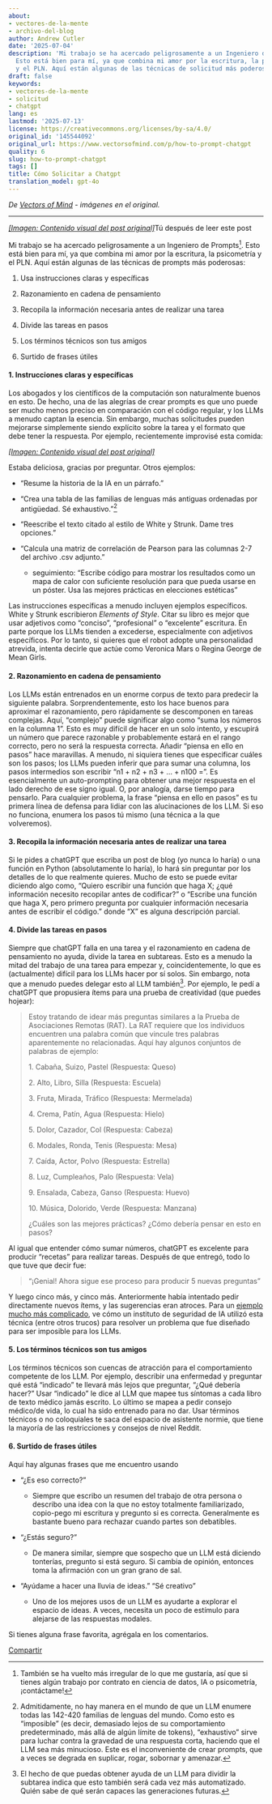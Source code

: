 ```yaml
---
about:
- vectores-de-la-mente
- archivo-del-blog
author: Andrew Cutler
date: '2025-07-04'
description: 'Mi trabajo se ha acercado peligrosamente a un Ingeniero de Prompts.
  Esto está bien para mí, ya que combina mi amor por la escritura, la psicometría
  y el PLN. Aquí están algunas de las técnicas de solicitud más poderosas:'
draft: false
keywords:
- vectores-de-la-mente
- solicitud
- chatgpt
lang: es
lastmod: '2025-07-13'
license: https://creativecommons.org/licenses/by-sa/4.0/
original_id: '145544092'
original_url: https://www.vectorsofmind.com/p/how-to-prompt-chatgpt
quality: 6
slug: how-to-prompt-chatgpt
tags: []
title: Cómo Solicitar a Chatgpt
translation_model: gpt-4o
---
```


*De [Vectors of Mind](https://www.vectorsofmind.com/p/how-to-prompt-chatgpt) - imágenes en el original.*

---

[*[Imagen: Contenido visual del post original]*](https://substackcdn.com/image/fetch/$s_!EpIx!,f_auto,q_auto:good,fl_progressive:steep/https%3A%2F%2Fsubstack-post-media.s3.amazonaws.com%2Fpublic%2Fimages%2F719d87af-7c69-45fd-8c84-595b16af3dae_1024x1024.webp)Tú después de leer este post

Mi trabajo se ha acercado peligrosamente a un Ingeniero de Prompts[^1]. Esto está bien para mí, ya que combina mi amor por la escritura, la psicometría y el PLN. Aquí están algunas de las técnicas de prompts más poderosas:

  1. Usa instrucciones claras y específicas

  2. Razonamiento en cadena de pensamiento

  3. Recopila la información necesaria antes de realizar una tarea

  4. Divide las tareas en pasos

  5. Los términos técnicos son tus amigos

  6. Surtido de frases útiles




#### **1\. Instrucciones claras y específicas**


Los abogados y los científicos de la computación son naturalmente buenos en esto. De hecho, una de las alegrías de crear prompts es que uno puede ser mucho menos preciso en comparación con el código regular, y los LLMs a menudo captan la esencia. Sin embargo, muchas solicitudes pueden mejorarse simplemente siendo explícito sobre la tarea y el formato que debe tener la respuesta. Por ejemplo, recientemente improvisé esta comida:

[*[Imagen: Contenido visual del post original]*](https://substackcdn.com/image/fetch/$s_!dVwU!,f_auto,q_auto:good,fl_progressive:steep/https%3A%2F%2Fsubstack-post-media.s3.amazonaws.com%2Fpublic%2Fimages%2F216d83a0-b1be-4f15-877a-bfbb9842c0ed_1284x1253.jpeg)

Estaba deliciosa, gracias por preguntar. Otros ejemplos:

  * “Resume la historia de la IA en un párrafo.”

  * “Crea una tabla de las familias de lenguas más antiguas ordenadas por antigüedad. Sé exhaustivo.”[^2]

  * “Reescribe el texto citado al estilo de White y Strunk. Dame tres opciones.”

  * “Calcula una matriz de correlación de Pearson para las columnas 2-7 del archivo .csv adjunto.”

    * seguimiento: “Escribe código para mostrar los resultados como un mapa de calor con suficiente resolución para que pueda usarse en un póster. Usa las mejores prácticas en elecciones estéticas”

Las instrucciones específicas a menudo incluyen ejemplos específicos. White y Strunk escribieron _Elements of Style_. Citar su libro es mejor que usar adjetivos como “conciso”, “profesional” o “excelente” escritura. En parte porque los LLMs tienden a excederse, especialmente con adjetivos específicos. Por lo tanto, si quieres que el robot adopte una personalidad atrevida, intenta decirle que actúe como Veronica Mars o Regina George de Mean Girls.

#### **2\. Razonamiento en cadena de pensamiento**


Los LLMs están entrenados en un enorme corpus de texto para predecir la siguiente palabra. Sorprendentemente, esto los hace buenos para aproximar el razonamiento, pero rápidamente se descomponen en tareas complejas. Aquí, “complejo” puede significar algo como “suma los números en la columna 1”. Esto es muy difícil de hacer en un solo intento, y escupirá un número que parece razonable y probablemente estará en el rango correcto, pero no será la respuesta correcta. Añadir “piensa en ello en pasos” hace maravillas. A menudo, ni siquiera tienes que especificar cuáles son los pasos; los LLMs pueden inferir que para sumar una columna, los pasos intermedios son escribir “n1 + n2 + n3 + … + n100 =”. Es esencialmente un auto-prompting para obtener una mejor respuesta en el lado derecho de ese signo igual. O, por analogía, darse tiempo para pensarlo. Para cualquier problema, la frase “piensa en ello en pasos” es tu primera línea de defensa para lidiar con las alucinaciones de los LLM. Si eso no funciona, enumera los pasos tú mismo (una técnica a la que volveremos).

#### **3\. Recopila la información necesaria antes de realizar una tarea**


Si le pides a chatGPT que escriba un post de blog (yo nunca lo haría) o una función en Python (absolutamente lo haría), lo hará sin preguntar por los detalles de lo que realmente quieres. Mucho de esto se puede evitar diciendo algo como, “Quiero escribir una función que haga X; ¿qué información necesito recopilar antes de codificar?” o “Escribe una función que haga X, pero primero pregunta por cualquier información necesaria antes de escribir el código.” donde “X” es alguna descripción parcial.

#### 4\. Divide las tareas en pasos


Siempre que chatGPT falla en una tarea y el razonamiento en cadena de pensamiento no ayuda, divide la tarea en subtareas. Esto es a menudo la mitad del trabajo de una tarea para empezar y, coincidentemente, lo que es (actualmente) difícil para los LLMs hacer por sí solos. Sin embargo, nota que a menudo puedes delegar esto al LLM también[^3]. Por ejemplo, le pedí a chatGPT que propusiera ítems para una prueba de creatividad (que puedes hojear):

> Estoy tratando de idear más preguntas similares a la Prueba de Asociaciones Remotas (RAT). La RAT requiere que los individuos encuentren una palabra común que vincule tres palabras aparentemente no relacionadas. Aquí hay algunos conjuntos de palabras de ejemplo:
> 
> 1\. Cabaña, Suizo, Pastel (Respuesta: Queso)
> 
> 2\. Alto, Libro, Silla (Respuesta: Escuela)
> 
> 3\. Fruta, Mirada, Tráfico (Respuesta: Mermelada)
> 
> 4\. Crema, Patín, Agua (Respuesta: Hielo)
> 
> 5\. Dolor, Cazador, Col (Respuesta: Cabeza)
> 
> 6\. Modales, Ronda, Tenis (Respuesta: Mesa)
> 
> 7\. Caída, Actor, Polvo (Respuesta: Estrella)
> 
> 8\. Luz, Cumpleaños, Palo (Respuesta: Vela)
> 
> 9\. Ensalada, Cabeza, Ganso (Respuesta: Huevo)
> 
> 10\. Música, Dolorido, Verde (Respuesta: Manzana)   
>   
> ¿Cuáles son las mejores prácticas? ¿Cómo debería pensar en esto en pasos?

Al igual que entender cómo sumar números, chatGPT es excelente para producir “recetas” para realizar tareas. Después de que entregó, todo lo que tuve que decir fue:

> “¡Genial! Ahora sigue ese proceso para producir 5 nuevas preguntas”

Y luego cinco más, y cinco más. Anteriormente había intentado pedir directamente nuevos ítems, y las sugerencias eran atroces. Para un [ejemplo mucho más complicado](https://redwoodresearch.substack.com/p/getting-50-sota-on-arc-agi-with-gpt), ve cómo un instituto de seguridad de IA utilizó esta técnica (entre otros trucos) para resolver un problema que fue diseñado para ser imposible para los LLMs.

#### 5\. Los términos técnicos son tus amigos


Los términos técnicos son cuencas de atracción para el comportamiento competente de los LLM. Por ejemplo, describir una enfermedad y preguntar qué está “indicado” te llevará más lejos que preguntar, “¿Qué debería hacer?” Usar “indicado” le dice al LLM que mapee tus síntomas a cada libro de texto médico jamás escrito. Lo último se mapea a pedir consejo médico/de vida, lo cual ha sido entrenado para no dar. Usar términos técnicos o no coloquiales te saca del espacio de asistente normie, que tiene la mayoría de las restricciones y consejos de nivel Reddit.

#### 6\. Surtido de frases útiles


Aquí hay algunas frases que me encuentro usando

  * “¿Es eso correcto?”

    * Siempre que escribo un resumen del trabajo de otra persona o describo una idea con la que no estoy totalmente familiarizado, copio-pego mi escritura y pregunto si es correcta. Generalmente es bastante bueno para rechazar cuando partes son debatibles.

  * “¿Estás seguro?”

    * De manera similar, siempre que sospecho que un LLM está diciendo tonterías, pregunto si está seguro. Si cambia de opinión, entonces toma la afirmación con un gran grano de sal.

  * “Ayúdame a hacer una lluvia de ideas.” “Sé creativo”

    * Uno de los mejores usos de un LLM es ayudarte a explorar el espacio de ideas. A veces, necesita un poco de estímulo para alejarse de las respuestas modales.




Si tienes alguna frase favorita, agrégala en los comentarios.

[Compartir](https://www.vectorsofmind.com/p/how-to-prompt-chatgpt?utm_source=substack&utm_medium=email&utm_content=share&action=share)

[^1]: También se ha vuelto más irregular de lo que me gustaría, así que si tienes algún trabajo por contrato en ciencia de datos, IA o psicometría, ¡contáctame!

[^2]: Admitidamente, no hay manera en el mundo de que un LLM enumere todas las 142-420 familias de lenguas del mundo. Como esto es “imposible” (es decir, demasiado lejos de su comportamiento predeterminado, más allá de algún límite de tokens), “exhaustivo” sirve para luchar contra la gravedad de una respuesta corta, haciendo que el LLM sea más minucioso. Este es el inconveniente de crear prompts, que a veces se degrada en suplicar, rogar, sobornar y amenazar.

[^3]: El hecho de que puedas obtener ayuda de un LLM para dividir la subtarea indica que esto también será cada vez más automatizado. Quién sabe de qué serán capaces las generaciones futuras.
